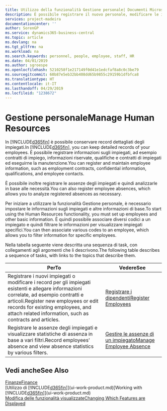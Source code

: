 ```yaml
---
title: Utilizzo della funzionalità Gestione personale| Documenti Microsoft
description: È possibile registrare il nuovo personale, modificare le informazioni sul personale esistente e registrare e analizzare le assenze.
services: project-madeira
documentationcenter: ''
author: SorenGP
ms.service: dynamics365-business-central
ms.topic: article
ms.devlang: na
ms.tgt_pltfrm: na
ms.workload: na
ms.search.keywords: personnel, people, employee, staff, HR
ms.date: 04/01/2019
ms.author: sgroespe
ms.openlocfilehash: 5210258f1e217149f0d41e1edcfaf8a8c0c3be79
ms.sourcegitcommit: 60b87e5eb32bb408dd65b9855c29159b1dfbfca8
ms.translationtype: HT
ms.contentlocale: it-IT
ms.lasthandoff: 04/29/2019
ms.locfileid: "1238672"
---
```

# <a name="manage-human-resources"></a><span data-ttu-id="9e1c6-103">Gestione personale</span><span class="sxs-lookup"><span data-stu-id="9e1c6-103">Manage Human Resources</span></span>
<span data-ttu-id="9e1c6-104">In [!INCLUDE[d365fin](includes/d365fin_md.md)] è possibile conservare record dettagliati degli impiegati.</span><span class="sxs-lookup"><span data-stu-id="9e1c6-104">In [!INCLUDE[d365fin](includes/d365fin_md.md)], you can keep detailed records of your employees.</span></span> <span data-ttu-id="9e1c6-105">È possibile registrare informazioni sugli impiegati, ad esempio contratti di impiego, informazioni riservate, qualifiche e contratti di impiegati ed eseguirne la manutenzione.</span><span class="sxs-lookup"><span data-stu-id="9e1c6-105">You can register and maintain employee information, such as employment contracts, confidential information, qualifications, and employee contacts.</span></span>

<span data-ttu-id="9e1c6-106">È possibile inoltre registrare le assenze degli impiegati e quindi analizzarle in base alle necessità.</span><span class="sxs-lookup"><span data-stu-id="9e1c6-106">You can also register employee absences, which allows you to analyze registered absences as necessary.</span></span>

<span data-ttu-id="9e1c6-107">Per iniziare a utilizzare la funzionalità Gestione personale, è necessario impostare le informazioni sugli impiegati e altre informazioni di base.</span><span class="sxs-lookup"><span data-stu-id="9e1c6-107">To start using the Human Resources functionality, you must set up employees and other basic information.</span></span> <span data-ttu-id="9e1c6-108">È quindi possibile associare diversi codici a un impiegato e quindi filtrare le informazioni per visualizzare impiegati specifici.</span><span class="sxs-lookup"><span data-stu-id="9e1c6-108">You can then associate various codes to an employee, which allows you to filter information for specific employees.</span></span>

<span data-ttu-id="9e1c6-109">Nella tabella seguente viene descritta una sequenza di task, con collegamenti agli argomenti che li descrivono.</span><span class="sxs-lookup"><span data-stu-id="9e1c6-109">The following table describes a sequence of tasks, with links to the topics that describe them.</span></span>

| <span data-ttu-id="9e1c6-110">Per</span><span class="sxs-lookup"><span data-stu-id="9e1c6-110">To</span></span> | <span data-ttu-id="9e1c6-111">Vedere</span><span class="sxs-lookup"><span data-stu-id="9e1c6-111">See</span></span> |
| --- | --- |
| <span data-ttu-id="9e1c6-112">Registrare i nuovi impiegati o modificare i record per gli impiegati esistenti e allegare informazioni correlate, ad esempio contratti e articoli.</span><span class="sxs-lookup"><span data-stu-id="9e1c6-112">Register new employees or edit records for existing employees, and attach related information, such as contracts and articles.</span></span> |[<span data-ttu-id="9e1c6-113">Registrare i dipendenti</span><span class="sxs-lookup"><span data-stu-id="9e1c6-113">Register Employees</span></span>](hr-how-register-employees.md) |
| <span data-ttu-id="9e1c6-114">Registrare le assenze degli impiegati e visualizzare statistiche di assenza in base a vari filtri.</span><span class="sxs-lookup"><span data-stu-id="9e1c6-114">Record employees' absence and view absence statistics by various filters.</span></span> |[<span data-ttu-id="9e1c6-115">Gestire le assenze di un impiegato</span><span class="sxs-lookup"><span data-stu-id="9e1c6-115">Manage Employee Absence</span></span>](hr-how-manage-absence.md) |

## <a name="see-also"></a><span data-ttu-id="9e1c6-116">Vedi anche</span><span class="sxs-lookup"><span data-stu-id="9e1c6-116">See Also</span></span>
[<span data-ttu-id="9e1c6-117">Finanze</span><span class="sxs-lookup"><span data-stu-id="9e1c6-117">Finance</span></span>](finance.md)  
<span data-ttu-id="9e1c6-118">[Utilizzo di [!INCLUDE[d365fin](includes/d365fin_md.md)]](ui-work-product.md)</span><span class="sxs-lookup"><span data-stu-id="9e1c6-118">[Working with [!INCLUDE[d365fin](includes/d365fin_md.md)]](ui-work-product.md)</span></span>  
[<span data-ttu-id="9e1c6-119">Modifica delle funzionalità visualizzate</span><span class="sxs-lookup"><span data-stu-id="9e1c6-119">Changing Which Features are Displayed</span></span>](ui-experiences.md)        
